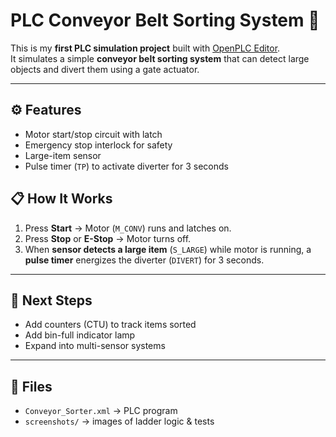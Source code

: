 # PLC Conveyor Belt Sorting System 🚦

This is my **first PLC simulation project** built with [OpenPLC Editor](https://openplcproject.com/).  
It simulates a simple **conveyor belt sorting system** that can detect large objects and divert them using a gate actuator.

---

## ⚙️ Features
- Motor start/stop circuit with latch
- Emergency stop interlock for safety
- Large-item sensor
- Pulse timer (`TP`) to activate diverter for 3 seconds

## 📋 How It Works
1. Press **Start** → Motor (`M_CONV`) runs and latches on.  
2. Press **Stop** or **E-Stop** → Motor turns off.  
3. When **sensor detects a large item** (`S_LARGE`) while motor is running, a **pulse timer** energizes the diverter (`DIVERT`) for 3 seconds.
   
---

## 🚀 Next Steps
- Add counters (CTU) to track items sorted  
- Add bin-full indicator lamp  
- Expand into multi-sensor systems

---

## 📂 Files
- `Conveyor_Sorter.xml` → PLC program
- `screenshots/` → images of ladder logic & tests

